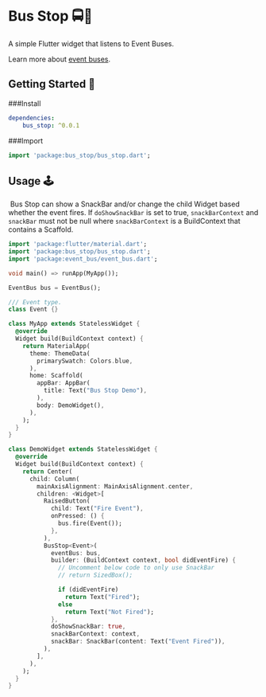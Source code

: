 # Bus Stop 🚍🚏

A simple Flutter widget that listens to Event Buses.

Learn more about [event buses](https://github.com/marcojakob/dart-event-bus).



## Getting Started 🚀

###Install

```yaml
dependencies:
	bus_stop: ^0.0.1
```

###Import

```dart
import 'package:bus_stop/bus_stop.dart';
```



## Usage 🕹

​	Bus Stop can show a SnackBar and/or change the child Widget based whether the event fires. If `doShowSnackBar` is set to true, `snackBarContext` and `snackBar` must not be null where `snackBarContext` is a BuildContext that contains a Scaffold. 

```dart
import 'package:flutter/material.dart';
import 'package:bus_stop/bus_stop.dart';
import 'package:event_bus/event_bus.dart';

void main() => runApp(MyApp());

EventBus bus = EventBus();

/// Event type.
class Event {}

class MyApp extends StatelessWidget {
  @override
  Widget build(BuildContext context) {
    return MaterialApp(
      theme: ThemeData(
        primarySwatch: Colors.blue,
      ),
      home: Scaffold(
        appBar: AppBar(
          title: Text("Bus Stop Demo"),
        ),
        body: DemoWidget(),
      ),
    );
  }
}

class DemoWidget extends StatelessWidget {
  @override
  Widget build(BuildContext context) {
    return Center(
      child: Column(
        mainAxisAlignment: MainAxisAlignment.center,
        children: <Widget>[
          RaisedButton(
            child: Text("Fire Event"),
            onPressed: () {
              bus.fire(Event());
            },
          ),
          BusStop<Event>(
            eventBus: bus,
            builder: (BuildContext context, bool didEventFire) {
              // Uncomment below code to only use SnackBar
              // return SizedBox();

              if (didEventFire)
                return Text("Fired");
              else
                return Text("Not Fired");
            },
            doShowSnackBar: true,
            snackBarContext: context,
            snackBar: SnackBar(content: Text("Event Fired")),
          ),
        ],
      ),
    );
  }
}
```

